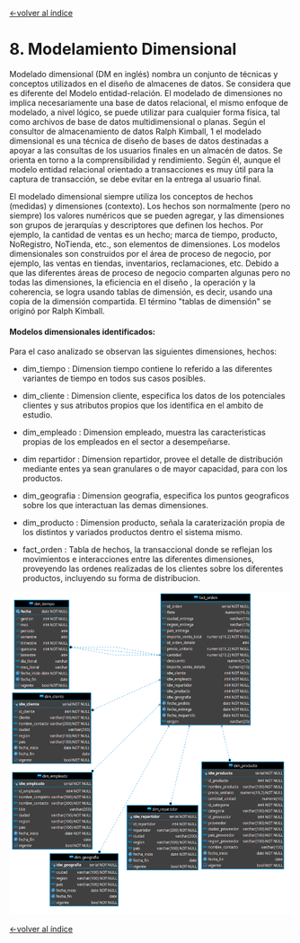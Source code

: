 [<-volver al índice](../README.md#indice)
# 8. Modelamiento Dimensional

Modelado dimensional (DM en inglés) nombra un conjunto de técnicas y conceptos utilizados en el diseño de almacenes de datos. Se considera que es diferente del Modelo entidad-relación. El modelado de dimensiones no implica necesariamente una base de datos relacional, el mismo enfoque de modelado, a nivel lógico, se puede utilizar para cualquier forma física, tal como archivos de base de datos multidimensional o planas. Según el consultor de almacenamiento de datos Ralph Kimball, 1 el modelado dimensional es una técnica de diseño de bases de datos destinadas a apoyar a las consultas de los usuarios finales en un almacén de datos. Se orienta en torno a la comprensibilidad y rendimiento. Según él, aunque el modelo entidad relacional orientado a transacciones es muy útil para la captura de transacción, se debe evitar en la entrega al usuario final.

El modelado dimensional siempre utiliza los conceptos de hechos (medidas) y dimensiones (contexto). Los hechos son normalmente (pero no siempre) los valores numéricos que se pueden agregar, y las dimensiones son grupos de jerarquías y descriptores que definen los hechos. Por ejemplo, la cantidad de ventas es un hecho; marca de tiempo, producto, NoRegistro, NoTienda, etc., son elementos de dimensiones. Los modelos dimensionales son construidos por el área de proceso de negocio, por ejemplo, las ventas en tiendas, inventarios, reclamaciones, etc. Debido a que las diferentes áreas de proceso de negocio comparten algunas pero no todas las dimensiones, la eficiencia en el diseño , la operación y la coherencia, se logra usando tablas de dimensión, es decir, usando una copia de la dimensión compartida. El término "tablas de dimensión" se originó por Ralph Kimball.

#### Modelos dimensionales identificados:

Para el caso analizado se observan las siguientes dimensiones, hechos:
- dim_tiempo : Dimension tiempo contiene lo referido a las diferentes variantes de tiempo en todos sus casos posibles.

- dim_cliente : Dimension cliente, especifica los datos de los potenciales clientes y sus atributos propios que los identifica en el ambito de estudio.

- dim_empleado : Dimension empleado, muestra las caracteristicas propias de los empleados en el sector a desempeñarse.

- dim repartidor : Dimension repartidor, provee el detalle de distribución mediante entes ya sean granulares o de mayor capacidad, para con los productos.

- dim_geografia : Dimension geografia, especifica los puntos geograficos sobre los que interactuan las demas dimensiones.

- dim_producto : Dimension producto, señala la caraterización propia de los distintos y variados productos dentro el sistema mismo.

- fact_orden : Tabla de hechos, la transaccional donde se reflejan los movimientos e interacciones entre las diferentes dimensiones, proveyendo las ordenes realizadas de los clientes sobre los diferentes productos, incluyendo su forma de distribucion.



![](img/start.png)

[<-volver al índice](../README.md#indice)